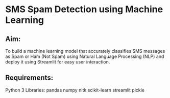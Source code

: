 # SMS Spam Detection using Machine Learning

## Aim:
To build a machine learning model that accurately classifies SMS messages as Spam or Ham (Not Spam) using Natural Language Processing (NLP) and deploy it using Streamlit for easy user interaction.

## Requirements:
Python 3
Libraries:
  pandas
  numpy
  nltk
  scikit-learn
  streamlit
  pickle
